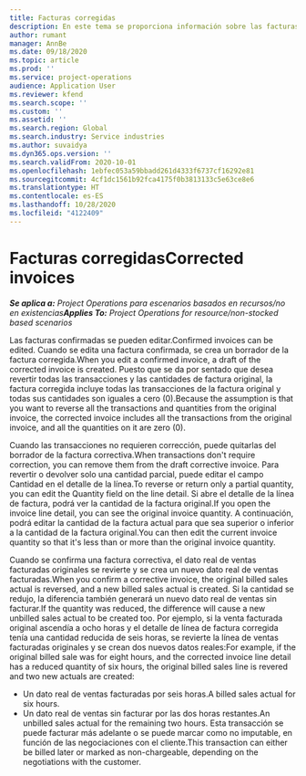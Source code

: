 ```yaml
---
title: Facturas corregidas
description: En este tema se proporciona información sobre las facturas corregidas.
author: rumant
manager: AnnBe
ms.date: 09/18/2020
ms.topic: article
ms.prod: ''
ms.service: project-operations
audience: Application User
ms.reviewer: kfend
ms.search.scope: ''
ms.custom: ''
ms.assetid: ''
ms.search.region: Global
ms.search.industry: Service industries
ms.author: suvaidya
ms.dyn365.ops.version: ''
ms.search.validFrom: 2020-10-01
ms.openlocfilehash: 1ebfec053a59bbadd261d4333f6737cf16292e81
ms.sourcegitcommit: 4cf1dc1561b92fca4175f0b3813133c5e63ce8e6
ms.translationtype: HT
ms.contentlocale: es-ES
ms.lasthandoff: 10/28/2020
ms.locfileid: "4122409"
---
```

# <a name="corrected-invoices"></a><span data-ttu-id="6c8bc-103">Facturas corregidas</span><span class="sxs-lookup"><span data-stu-id="6c8bc-103">Corrected invoices</span></span>

<span data-ttu-id="6c8bc-104">_**Se aplica a:** Project Operations para escenarios basados en recursos/no en existencias_</span><span class="sxs-lookup"><span data-stu-id="6c8bc-104">_**Applies To:** Project Operations for resource/non-stocked based scenarios_</span></span>

<span data-ttu-id="6c8bc-105">Las facturas confirmadas se pueden editar.</span><span class="sxs-lookup"><span data-stu-id="6c8bc-105">Confirmed invoices can be edited.</span></span> <span data-ttu-id="6c8bc-106">Cuando se edita una factura confirmada, se crea un borrador de la factura corregida.</span><span class="sxs-lookup"><span data-stu-id="6c8bc-106">When you edit a confirmed invoice, a draft of the corrected invoice is created.</span></span> <span data-ttu-id="6c8bc-107">Puesto que se da por sentado que desea revertir todas las transacciones y las cantidades de factura original, la factura corregida incluye todas las transacciones de la factura original y todas sus cantidades son iguales a cero (0).</span><span class="sxs-lookup"><span data-stu-id="6c8bc-107">Because the assumption is that you want to reverse all the transactions and quantities from the original invoice, the corrected invoice includes all the transactions from the original invoice, and all the quantities on it are zero (0).</span></span>

<span data-ttu-id="6c8bc-108">Cuando las transacciones no requieren corrección, puede quitarlas del borrador de la factura correctiva.</span><span class="sxs-lookup"><span data-stu-id="6c8bc-108">When transactions don't require correction, you can remove them from the draft corrective invoice.</span></span> <span data-ttu-id="6c8bc-109">Para revertir o devolver solo una cantidad parcial, puede editar el campo Cantidad en el detalle de la línea.</span><span class="sxs-lookup"><span data-stu-id="6c8bc-109">To reverse or return only a partial quantity, you can edit the Quantity field on the line detail.</span></span> <span data-ttu-id="6c8bc-110">Si abre el detalle de la línea de factura, podrá ver la cantidad de la factura original.</span><span class="sxs-lookup"><span data-stu-id="6c8bc-110">If you open the invoice line detail, you can see the original invoice quantity.</span></span> <span data-ttu-id="6c8bc-111">A continuación, podrá editar la cantidad de la factura actual para que sea superior o inferior a la cantidad de la factura original.</span><span class="sxs-lookup"><span data-stu-id="6c8bc-111">You can then edit the current invoice quantity so that it's less than or more than the original invoice quantity.</span></span>

<span data-ttu-id="6c8bc-112">Cuando se confirma una factura correctiva, el dato real de ventas facturadas originales se revierte y se crea un nuevo dato real de ventas facturadas.</span><span class="sxs-lookup"><span data-stu-id="6c8bc-112">When you confirm a corrective invoice, the original billed sales actual is reversed, and a new billed sales actual is created.</span></span> <span data-ttu-id="6c8bc-113">Si la cantidad se redujo, la diferencia también generará un nuevo dato real de ventas sin facturar.</span><span class="sxs-lookup"><span data-stu-id="6c8bc-113">If the quantity was reduced, the difference will cause a new unbilled sales actual to be created too.</span></span> <span data-ttu-id="6c8bc-114">Por ejemplo, si la venta facturada original ascendía a ocho horas y el detalle de línea de factura corregida tenía una cantidad reducida de seis horas, se revierte la línea de ventas facturadas originales y se crean dos nuevos datos reales:</span><span class="sxs-lookup"><span data-stu-id="6c8bc-114">For example, if the original billed sale was for eight hours, and the corrected invoice line detail has a reduced quantity of six hours, the original billed sales line is revered and two new actuals are created:</span></span>

- <span data-ttu-id="6c8bc-115">Un dato real de ventas facturadas por seis horas.</span><span class="sxs-lookup"><span data-stu-id="6c8bc-115">A billed sales actual for six hours.</span></span>
- <span data-ttu-id="6c8bc-116">Un dato real de ventas sin facturar por las dos horas restantes.</span><span class="sxs-lookup"><span data-stu-id="6c8bc-116">An unbilled sales actual for the remaining two hours.</span></span> <span data-ttu-id="6c8bc-117">Esta transacción se puede facturar más adelante o se puede marcar como no imputable, en función de las negociaciones con el cliente.</span><span class="sxs-lookup"><span data-stu-id="6c8bc-117">This transaction can either be billed later or marked as non-chargeable, depending on the negotiations with the customer.</span></span>
